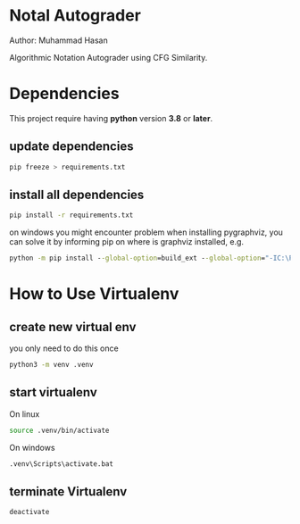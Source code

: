 # Notal Autograder
Author: Muhammad Hasan

Algorithmic Notation Autograder using CFG Similarity.

# Dependencies

This project require having __python__ version __3.8__ or __later__.

## update dependencies
```sh
pip freeze > requirements.txt
```

## install all dependencies
```sh
pip install -r requirements.txt
```

on windows you might encounter problem when installing pygraphviz, you can solve it by informing pip on where is graphviz installed, e.g.
```cmd
python -m pip install --global-option=build_ext --global-option="-IC:\Program Files\Graphviz\include" --global-option="-LC:\Program Files\Graphviz\lib" pygraphviz
```

# How to Use Virtualenv

## create new virtual env
you only need to do this once
```sh
python3 -m venv .venv
```

## start virtualenv
On linux
```sh
source .venv/bin/activate
```

On windows
```cmd
.venv\Scripts\activate.bat
```

## terminate Virtualenv
```sh
deactivate
```